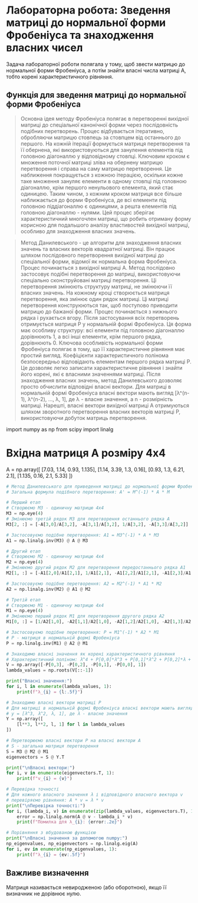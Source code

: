# Лабораторна робота: Зведення матриці до нормальної форми Фробеніуса та знаходження власних чисел

Задача лабораторної роботи полягала у тому, щоб звести матрицю до нормальної форми Фробеніуса, а потім знайти власні числа матриці А, тобто корені характеристичного рівняння.

## Функція для зведення матриці до нормальної форми Фробеніуса
> Основна ідея методу Фробеніуса полягає в перетворенні вихідної матриці до спеціальної канонічної форми через послідовність подібних перетворень. Процес відбувається ітеративно, обробляючи матрицю стовпець за стовпцем від останнього до першого. На кожній ітерації формується матриця перетворення та її обернена, які використовуються для занулення елементів під головною діагоналлю у відповідному стовпці. Ключовим кроком є множення поточної матриці зліва на обернену матрицю перетворення і справа на саму матрицю перетворення. Це наближення покращується з кожною ітерацією, оскільки кожне таке множення зануляє елементи в одному стовпці під головною діагоналлю, крім першого ненульового елемента, який стає одиницею. Таким чином, з кожним кроком матриця все більше наближається до форми Фробеніуса, де всі елементи під головною піддіагоналлю є одиницями, а решта елементів під головною діагоналлю - нулями. Цей процес зберігає характеристичний многочлен матриці, що робить отриману форму корисною для подальшого аналізу властивостей вихідної матриці, особливо для знаходження власних значень.


> Метод Данилевського - це алгоритм для знаходження власних значень та власних векторів квадратної матриці. Він працює шляхом послідовного перетворення вихідної матриці до спеціальної форми, відомої як нормальна форма Фробеніуса.
> Процес починається з вихідної матриці A. Метод послідовно застосовує подібні перетворення до матриці, використовуючи спеціально сконструйовані матриці перетворення. Ці перетворення змінюють структуру матриці, не змінюючи її власних значень.
> На кожному кроці створюється матриця перетворення, яка змінює один рядок матриці. Ці матриці перетворення конструюються так, щоб поступово приводити матрицю до бажаної форми. Процес починається з нижнього рядка і рухається вгору.
> Після застосування всіх перетворень отримується матриця P у нормальній формі Фробеніуса. Ця форма має особливу структуру: всі елементи під головною діагоналлю дорівнюють 1, а всі інші елементи, крім першого рядка, дорівнюють 0.
> Ключова особливість нормальної форми Фробеніуса полягає в тому, що її характеристичне рівняння має простий вигляд. Коефіцієнти характеристичного полінома безпосередньо відповідають елементам першого рядка матриці P. Це дозволяє легко записати характеристичне рівняння і знайти його корені, які є власними значеннями матриці.
> Після знаходження власних значень, метод Данилевського дозволяє просто обчислити відповідні власні вектори. Для матриці в нормальній формі Фробеніуса власні вектори мають вигляд [λ^(n-1), λ^(n-2), ..., λ, 1], де λ - власне значення, а n - розмірність матриці.
> Нарешті, власні вектори вихідної матриці A отримуються шляхом зворотного перетворення власних векторів матриці P, використовуючи добуток матриць перетворення.

import numpy as np
from scipy import linalg

# Вхідна матриця A розміру 4x4
A = np.array([
    [7.03, 1.14, 0.93, 1.135],
    [1.14, 3.39, 1.3, 0.16],
    [0.93, 1.3, 6.21, 2.1],
    [1.135, 0.16, 2.1, 5.33]
])
```python
# Метод Данилевського для приведення матриці до нормальної форми Фробеніуса
# Загальна формула подібного перетворення: A' = M^(-1) * A * M

# Перший етап
# Створюємо M3 - одиничну матрицю 4x4
M3 = np.eye(4)
# Змінюємо третій рядок M3 для перетворення останнього рядка A
M3[2, :] = [-A[3,0]/A[3,2], -A[3,1]/A[3,2], 1/A[3,2], -A[3,3]/A[3,2]]

# Застосовуємо подібне перетворення: A1 = M3^(-1) * A * M3
A1 = np.linalg.inv(M3) @ A @ M3

# Другий етап
# Створюємо M2 - одиничну матрицю 4x4
M2 = np.eye(4)
# Змінюємо другий рядок M2 для перетворення передостаннього рядка A1
M2[1, :] = [-A1[2,0]/A1[2,1], 1/A1[2,1], -A1[2,2]/A1[2,1], -A1[2,3]/A1[2,1]]

# Застосовуємо подібне перетворення: A2 = M2^(-1) * A1 * M2
A2 = np.linalg.inv(M2) @ A1 @ M2

# Третій етап
# Створюємо M1 - одиничну матрицю 4x4
M1 = np.eye(4)
# Змінюємо перший рядок M1 для перетворення другого рядка A2
M1[0, :] = [1/A2[1,0], -A2[1,1]/A2[1,0], -A2[1,2]/A2[1,0], -A2[1,3]/A2[1,0]]

# Застосовуємо подібне перетворення: P = M1^(-1) * A2 * M1
# P - матриця в нормальній формі Фробеніуса
P = np.linalg.inv(M1) @ A2 @ M1

# Знаходимо власні значення як корені характеристичного рівняння
# Характеристичний поліном: λ^4 + P[0,0]*λ^3 + P[0,1]*λ^2 + P[0,2]*λ + P[0,3] = 0
V = np.array([-P[0,3], -P[0,2], -P[0,1], -P[0,0], 1])
lambda_values = np.roots(V[::-1])

print("Власні значення:")
for i, l in enumerate(lambda_values, 1):
    print(f"λ_{i} = {l:.5f}")

# Знаходимо власні вектори матриці P
# Для матриці в нормальній формі Фробеніуса власні вектори мають вигляд:
# y = [λ^3, λ^2, λ, 1], де λ - власне значення
Y = np.array([
    [l**3, l**2, l, 1] for l in lambda_values
])

# Перетворюємо власні вектори P на власні вектори A
# S - загальна матриця перетворення
S = M3 @ M2 @ M1
eigenvectors = S @ Y.T

print("\nВласні вектори:")
for i, v in enumerate(eigenvectors.T, 1):
    print(f"v_{i} = {v}")

# Перевірка точності
# Для кожного власного значення λ і відповідного власного вектора v
# перевіряємо рівняння: A * v = λ * v
print("\nПеревірка точності:")
for i, (lambda_i, v) in enumerate(zip(lambda_values, eigenvectors.T), 1):
    error = np.linalg.norm(A @ v - lambda_i * v)
    print(f"Помилка для λ_{i}: {error:.2e}")

# Порівняння з вбудованою функцією
print("\nВласні значення за допомогою numpy:")
np_eigenvalues, np_eigenvectors = np.linalg.eig(A)
for i, ev in enumerate(np_eigenvalues, 1):
    print(f"λ_{i} = {ev:.5f}")
```


## Важливе визначення

Матриця називається невиродженою (або оборотною), якщо її визначник не дорівнює нулю.
